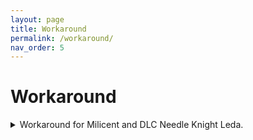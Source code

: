 ```yaml
---
layout: page
title: Workaround
permalink: /workaround/
nav_order: 5
---
```

# Workaround


<details markdown="block">
<summary> Workaround for Milicent and DLC Needle Knight Leda.  </summary>

> <b><u>Make backups of your save files before attempting</u></b>
>
><b><u>DO AT YOUR OWN RISK</u></b>
>
><b><u>NOTE:</u></b> You can <a id="raw-url" href="https://github.com/ersc-docs/ersc-docs.github.io/tree/main/assets/txt/steam_appid.txt">click here to take you to the steam_appid.txt download.</a>.
> Then put the `steam_appid.txt` file into your game folder and launch the game from `eldenring.exe` to start vanilla in offline mode. 
>
>
>1. go to appdata > roaming > elden ring
>2. There will be 2 sets of files in these folders, one set named .co2 and one .sl2 (co2 is seamless coop and sl2 is vanilla)
>3. Cut, not copy, the vanilla .sl2 files somewhere else, like a documents folder
>4. Rename the .co2 files to .sl2, this will convert them into vanilla characters
>5. <b><u>Launch the vanilla game in offline mode (read NOTE above)</u></b>, and complete the battle.
>6. Once the battle is over, close the game, change the converted file type back into .co2, and put the vanilla saves back in
>7. Continue seamless coop normally
>
>
> <b>NOTE:</b> For Needle Knight Leda, you could alternatively use the [Debug Tool](https://github.com/Nordgaren/Elden-Ring-Debug-Tool/releases/latest/) or [Cheat Engine](https://www.cheatengine.org/downloads.php) + the [TGA table](https://github.com/The-Grand-Archives/Elden-Ring-CT-TGA/releases/latest/) and warp yourself to `Divine Gate Front Staircase`.
>
> <b>NOTE 2:</b> For Milicent you could use the [Debug Tool](https://github.com/Nordgaren/Elden-Ring-Debug-Tool/releases/latest/) or [Cheat Engine](https://www.cheatengine.org/downloads.php) + the [TGA table](https://github.com/The-Grand-Archives/Elden-Ring-CT-TGA/releases/latest/) to give yourself the items you are missing out on.
>
> But as always when doing things like this. Make a backup before hand.
</details>



